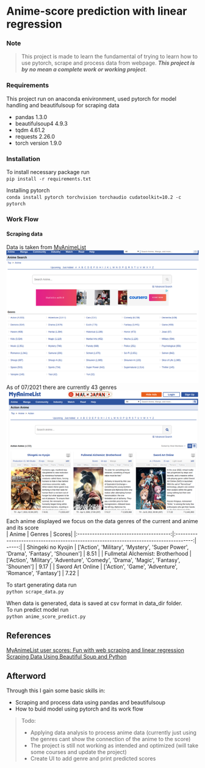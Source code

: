# Anime-score prediction with linear regression
### Note
>This project is made to learn the fundamental of trying to learn how to use pytorch, scrape and process data from webpage. **_This project is by no mean a complete work or working project_**.
### Requirements
This project run on anaconda enivironment, used pytorch for model handling and beautifulsoup for scraping data
- pandas 1.3.0
- beautifulsoup4 4.9.3
- tqdm 4.61.2
- requests 2.26.0
- torch version 1.9.0
### Installation
To install necessary package run <br/>
`pip install -r requirements.txt`

Installing pytorch <br/>
`conda install pytorch torchvision torchaudio cudatoolkit=10.2 -c pytorch`

### Work Flow
#### Scraping data
Data is taken from [MyAnimeList](https://myanimelist.net/) </br>
![MyAnimeList select anime using genre site](image/genre_page.png)
As of 07/2021 there are currently 43 genres</br>
![Anime genre](image/anime.png)
Each anime displayed we focus on the data genres of the current and anime and its score</br>
| Anime                                  | Genres                                                                                | Scores|
|:--------------------------------------:|:-------------------------------------------------------------------------------------:| -----:|
| Shingeki no Kyojin                     | ['Action', 'Military', 'Mystery', 'Super Power', 'Drama', 'Fantasy', 'Shounen']       | 8.51  |
| Fullmetal Alchemist: Brotherhood       | ['Action', 'Military', 'Adventure', 'Comedy', 'Drama', 'Magic', 'Fantasy', 'Shounen'] | 9.17  |
| Sword Art Online                       | ['Action', 'Game', 'Adventure', 'Romance', 'Fantasy']                                 | 7.22  |
<br/>

To start generating data run </br>
`python scrape_data.py`

When data is generated, data is saved at csv format in data_dir folder. </br>
To run predict model run </br>
`python anime_score_predict.py`

## References
[MyAnimeList user scores: Fun with web scraping and linear regression](https://towardsdatascience.com/myanimelist-user-scores-fun-with-web-scraping-and-linear-regression-9dd97900a82b)
[Scraping Data Using Beautiful Soup and Python](https://blog.jovian.ai/scraping-data-using-beautiful-soup-and-python-4170e7ec63fd)
## Afterword
Through this I gain some basic skills in: </br>
- Scraping and process data using pandas and beautifulsoup <br>
- How to buid model using pytorch and its work flow

>Todo: </br>
> - Applying data analysis to process anime data (currently just using the genres cant show the connection of the anime to the score)
> - The project is still not working as intended and optimized (will take some courses and update the project)
> - Create UI to add genre and print predicted scores
